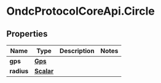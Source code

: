# OndcProtocolCoreApi.Circle

## Properties
Name | Type | Description | Notes
------------ | ------------- | ------------- | -------------
**gps** | [**Gps**](Gps.md) |  | 
**radius** | [**Scalar**](Scalar.md) |  | 
